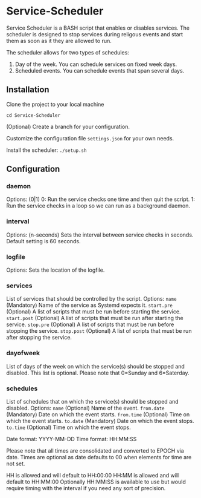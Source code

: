 # Service-Scheduler

Service Scheduler is a BASH script that enables or disables services. The scheduler
is designed to stop services during religous events and start them as soon as it they
are allowed to run.

The scheduler allows for two types of schedules:
1) Day of the week. You can schedule services on fixed week days.
2) Scheduled events. You can schedule events that span several days.

## Installation
Clone the project to your local machine
```git clone git@github.com:Tendermint-Validators/Service-Scheduler.git
cd Service-Scheduler
```

(Optional) Create a branch for your configuration.

Customize the configuration file `settings.json` for your own needs.

Install the scheduler:
```./setup.sh```

## Configuration

### daemon
Options: (0|1)
0: Run the service checks one time and then quit the script.
1: Run the service checks in a loop so we can run as a background daemon.

### interval
Options: (n-seconds)
Sets the interval between service checks in seconds. Default setting is 60 seconds.

### logfile
Options: <filename>
Sets the location of the logfile.

### services
List of services that should be controlled by the script.
Options:
`name` (Mandatory) Name of the service as Systemd expects it.
`start.pre` (Optional) A list of scripts that must be run before starting the service.
`start.post` (Optional) A list of scripts that must be run after starting the service.
`stop.pre` (Optional) A list of scripts that must be run before stopping the service.
`stop.post` (Optional) A list of scripts that must be run after stopping the service.

### dayofweek
List of days of the week on which the service(s) should be stopped and disabled.
This list is optional. Please note that 0=Sunday and 6=Saterday.

### schedules
List of schedules that on which the service(s) should be stopped and disabled.
Options:
`name` (Optional) Name of the event.
`from.date` (Mandatory) Date on which the event starts.
`from.time` (Optional) Time on which the event starts.
`to.date` (Mandatory) Date on which the event stops.
`to.time` (Optional) Time on which the event stops.

Date format: YYYY-MM-DD
Time format: HH:MM:SS

Please note that all times are consolidated and converted to EPOCH via date. Times are
optional as date defaults to 00 when elements for time are not set.

HH is allowed and will default to HH:00:00
HH:MM is allowed and will default to HH:MM:00
Optionally HH:MM:SS is available to use but would require timing with the interval if you
need any sort of precision.